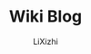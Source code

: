 ---
title: "Wiki Blog"
github: https://github.com/lixizhi/lixizhi.github.io
demo: http://lixizhi.github.io/
author: LiXizhi
draft: true
ssg:
  - Jekyll
cms:
  - No Cms
---